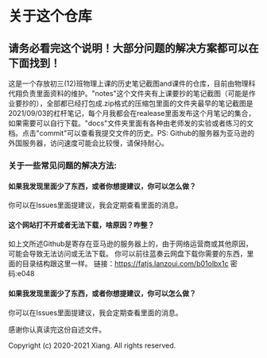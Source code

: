 # 关于这个仓库

## 请务必看完这个说明！大部分问题的解决方案都可以在下面找到！

这是一个存放初三(12)班物理上课的历史笔记截图and课件的仓库，目前由物理科代翔负责里面资料的维护。"notes"这个文件夹有上课要抄的笔记截图（可能是作业要抄的），全部都已经打包成.zip格式的压缩包里面的文件夹最早的笔记截图是2021/09/03的杠杆笔记，每个月我都会在realease里面发布这个月笔记的集合，如果需要可以自行下载。"docs"文件夹里面有各种由老师发的实验或者练习的文档。点击"commit"可以查看我提交文件的历史。PS: Github的服务器为亚马逊的外国服务器，访问速度可能会比较慢，请保持耐心。

### 关于一些常见问题的解决方法:
#### 如果我发现里面少了东西，或者你想提建议，你可以怎么做？
你可以在Issues里面提建议，我会定期查看里面的消息。
#### 这个网站打不开或者无法下载，啥原因？咋整？
如上文所述Github是寄存在亚马逊的服务器上的，由于网络运营商或其他原因，可能会导致无法访问或无法下载。
你可以前往蓝奏云网盘下载你需要的东西，里面的目录结构跟这里一样。
链接：https://fatjs.lanzoui.com/b01olbx1c
密码:e048

#### 如果我发现里面少了东西，或者你想提建议，你可以怎么做？
你可以在Issues里面提建议，我会定期查看里面的消息。

感谢你认真读完这份自述文件。

Copyright (c) 2020-2021 Xiang. All rights reserved.
